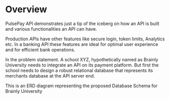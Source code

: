 <h1> Overview </h1>
<p> PulsePay API demonstrates just a tip of the iceberg on how an API is built and various functionalities an API can have. </p>

<p> Production APIs have other features like secure login, token limits, Analytics etc. In a banking API these features are ideal for optimal user experience and for efficient bank operations.</p>

<p> In the problem statement. A school XYZ, hypothetically named as Brainly University needs to integrate an API on its payment platform. But first the school needs to design a robust relational database that represents its merchants database at the API server end.

<p>This is an ERD diagram representing the proposed Database Schema for Brainly University</p>



